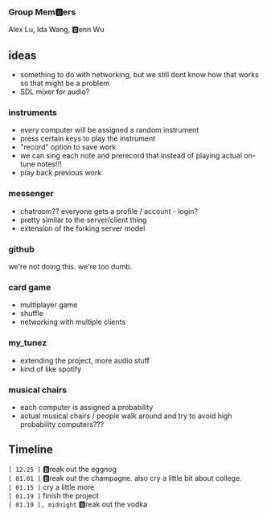 ### Group Mem:b:ers
Alex Lu, Ida Wang, :b:enn Wu

## ideas
- something to do with networking, but we still dont know how that works so that might be a problem
- SDL mixer for audio?

### instruments
- every computer will be assigned a random instrument
- press certain keys to play the instrument
- "record" option to save work
- we can sing each note and prerecord that instead of playing actual on-tune notes!!!
- play back previous work

### messenger
- chatroom?? everyone gets a profile / account - login?
- pretty similar to the server/client thing
- extension of the forking server model

### github
we're not doing this. we're too dumb.

### card game
- multiplayer game
- shuffle
- networking with multiple clients

### my_tunez
- extending the project, more audio stuff
- kind of like spotify

### musical chairs
- each computer is assigned a probability
- actual musical chairs / people walk around and try to avoid high probability computers??? 

## Timeline
`[ 12.25 ]` :b:reak out the eggnog  
`[ 01.01 ]` :b:reak out the champagne. also cry a little bit about college.  
`[ 01.15 ]` cry a little more  
`[ 01.19 ]` finish the project  
`[ 01.19 ], midnight` :b:reak out the vodka  
